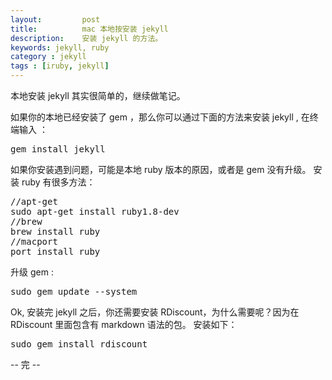 ```yaml
---
layout:         post
title:          mac 本地按安装 jekyll
description:    安装 jekyll 的方法。
keywords: jekyll, ruby
category : jekyll
tags : [iruby, jekyll]
---
```

本地安装 jekyll 其实很简单的，继续做笔记。

如果你的本地已经安装了 gem ，那么你可以通过下面的方法来安装 jekyll , 在终端输入
：
<pre class="js" name="colorcode">
gem install jekyll
</pre>
如果你安装遇到问题，可能是本地 ruby 版本的原因，或者是 gem 没有升级。
安装 ruby 有很多方法：
<pre class="js" name="colorcode">
//apt-get
sudo apt-get install ruby1.8-dev
//brew
brew install ruby
//macport
port install ruby
</pre>
升级 gem :
<pre class="js" name="colorcode">
sudo gem update --system
</pre>

Ok, 安装完 jekyll 之后，你还需要安装 RDiscount，为什么需要呢？因为在 RDiscount
里面包含有 markdown 语法的包。
安装如下：
<pre class="js" name="colorcode">
sudo gem install rdiscount
</pre>

-- 完 --
